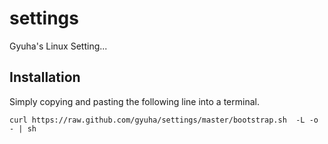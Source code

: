 settings
========

Gyuha's Linux Setting...

## Installation

Simply copying and pasting the following line into a terminal.

    curl https://raw.github.com/gyuha/settings/master/bootstrap.sh  -L -o - | sh
